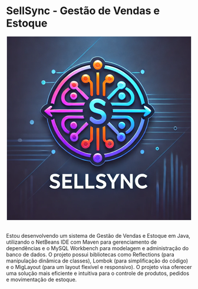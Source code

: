 # SellSync - Gestão de Vendas e Estoque

<div align="center">
    <img width="500" title="Ícone SellSync" src="SellSync.PNG"/>
</div>

<br/>

Estou desenvolvendo um sistema de Gestão de Vendas e Estoque em Java, utilizando o NetBeans IDE com Maven para gerenciamento de dependências e o MySQL Workbench para modelagem e administração do banco de dados. O projeto possui bibliotecas como Reflections (para manipulação dinâmica de classes), Lombok (para simplificação do código) e o MigLayout (para um layout flexível e responsivo). O projeto visa oferecer uma solução mais eficiente e intuitiva para o controle de produtos, pedidos e movimentação de estoque.
